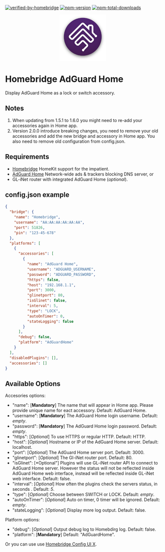 [![verified-by-homebridge](https://badgen.net/badge/homebridge/verified/purple)](https://github.com/homebridge/homebridge/wiki/Verified-Plugins)
[![npm-version](https://badgen.net/npm/v/homebridge-adguardhome)](https://www.npmjs.com/package/homebridge-adguardhome)
[![npm-total-downloads](https://badgen.net/npm/dt/homebridge-adguardhome)](https://www.npmjs.com/package/homebridge-adguardhome)

<p align="center">
<img src="https://raw.githubusercontent.com/homebridge/branding/master/logos/homebridge-color-round-stylized.png" width="150">
</p>

# Homebridge AdGuard Home

Display AdGuard Home as a lock or switch accessory.

## Notes

1. When updating from 1.5.1 to 1.6.0 you might need to re-add your accessories again in Home app.
2. Version 2.0.0 introduce breaking changes, you need to remove your old accessories and add the new bridge and accessory in Home app. You also need to remove old configuration from config.json.

## Requirements

- [Homebridge](https://github.com/homebridge/homebridge) HomeKit support for the impatient.
- [AdGuard Home](https://github.com/AdguardTeam/AdGuardHome) Network-wide ads & trackers blocking DNS server, or
- GL-iNet router with integrated AdGuard Home (*optional*).

## config.json example

```json
{
  "bridge": {
    "name": "Homebridge",
    "username": "AA:AA:AA:AA:AA:AA",
    "port": 51826,
    "pin": "123-45-678"
  },
  "platforms": [
    {
      "accessories": [
        {
          "name": "AdGuard Home",
          "username": "ADGUARD_USERNAME",
          "password": "ADGUARD_PASSWORD",
          "https": false,
          "host": "192.168.1.1",
          "port": 3000,
          "glinetport": 80,
          "isGlinet": false,
          "interval": 5,
          "type": "LOCK",
          "autoOnTimer": 0,
          "stateLogging": false
        }
      ],
      "debug": false,
      "platform": "AdGuardHome"
    }
  ],
  "disabledPlugins": [],
  "accessories": []
}
```

## Available Options

Accesories options:

- "name": [**Mandatory**] The name that will appear in Home app. Please provide unique name for eact accessory. Default: AdGuard Home.
- "username": [**Mandatory**] The AdGuard Home login username. Default: *empty*.
- "password": [**Mandatory**] The AdGuard Home login password. Default: *empty*.
- "https": [*Optional*] To use HTTPS or regular HTTP. Default: HTTP.
- "host": [*Optional*] Hostname or IP of the AdGuard Home server. Default: localhost.
- "port": [*Optional*] The AdGuard Home server port. Default: 3000.
- "glinetport": [*Optional*] The Gl-iNet router port. Default: 80.
- "isGlinet": [*Optional"] Plugins will use GL-iNet router API to connect to AdGuard Home server. However the status will not be reflected inside AdGuard Home web interface, instead will be reflected inside GL-iNet web interface. Default: false.
- "interval": [*Optional*] How often the plugins check the servers status, in seconds . Default: *5*.
- "type": [*Optional*] Choose between SWITCH or LOCK. Default: *empty*.
- "autoOnTimer": [*Optional*] Auto on timer, 0 timer will be ignored. Default: *empty*.
- "stateLogging": [*Optional*] Display more log output. Default: false.

Platform options:

- "debug": [*Optional*] Output debug log to Homebdirg log. Default: false.
- "platform": [**Mandatory**] Default: "AdGuardHome".

Or you can use use [Homebridge Config UI X](https://github.com/homebridge/homebridge-config-ui-x).
